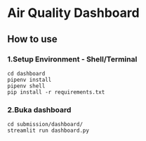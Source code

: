 # Air Quality Dashboard
## How to use
### 1.Setup Environment - Shell/Terminal
```
cd dashboard
pipenv install
pipenv shell
pip install -r requirements.txt
```
### 2.Buka dashboard
```
cd submission/dashboard/
streamlit run dashboard.py
```
